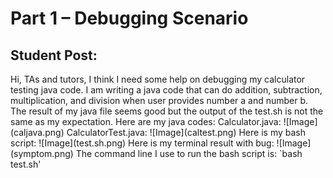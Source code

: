 <h1>Part 1 – Debugging Scenario</h1>
<h2>Student Post:</h2>
Hi, TAs and tutors, I think I need some help on debugging my calculator testing java code. I am writing a java code that can do addition, subtraction, multiplication, and division when user provides number a and number b. The result of my java file seems good but the output of the test.sh is not the same as my expectation.
Here are my java codes:
Calculator.java:
![Image](caljava.png)
CalculatorTest.java:
![Image](caltest.png)
Here is my bash script:
![Image](test.sh.png)
Here is my terminal result with bug:
![Image](symptom.png)
The command line I use to run the bash script is:
`bash test.sh'
